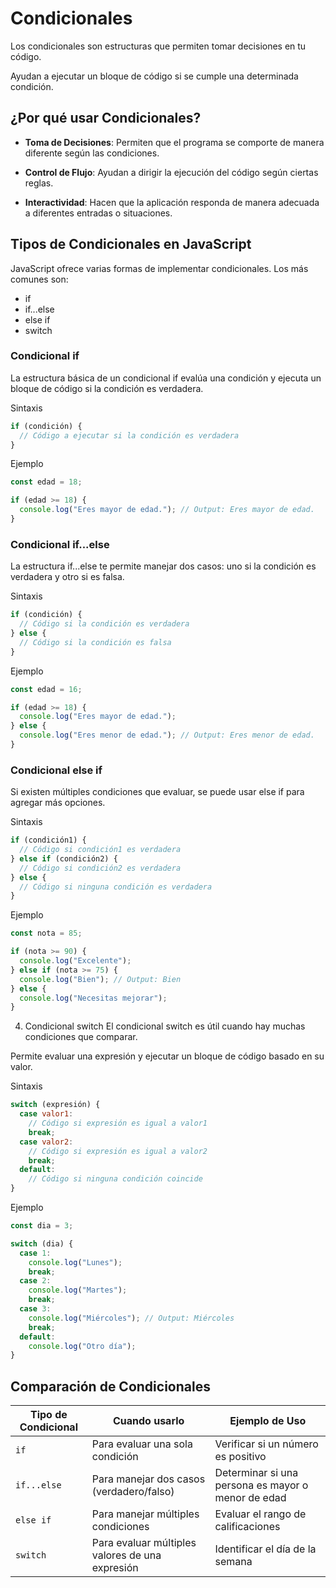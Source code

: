 # Condicionales

Los condicionales son estructuras que permiten tomar decisiones en tu código. 

Ayudan a ejecutar un bloque de código si se cumple una determinada condición. 

## ¿Por qué usar Condicionales?

- **Toma de Decisiones**: Permiten que el programa se comporte de manera diferente según las condiciones.

- **Control de Flujo**: Ayudan a dirigir la ejecución del código según ciertas reglas.

- **Interactividad**: Hacen que la aplicación responda de manera adecuada a diferentes entradas o situaciones.

## Tipos de Condicionales en JavaScript
JavaScript ofrece varias formas de implementar condicionales. Los más comunes son:

- if
- if...else
- else if
- switch

### Condicional if
La estructura básica de un condicional if evalúa una condición y ejecuta un bloque de código si la condición es verdadera.

Sintaxis

```javascript
if (condición) {
  // Código a ejecutar si la condición es verdadera
}
```

Ejemplo

```javascript
const edad = 18;

if (edad >= 18) {
  console.log("Eres mayor de edad."); // Output: Eres mayor de edad.
}
```

### Condicional if...else
La estructura if...else te permite manejar dos casos: uno si la condición es verdadera y otro si es falsa.

Sintaxis

```javascript
if (condición) {
  // Código si la condición es verdadera
} else {
  // Código si la condición es falsa
}
```

Ejemplo

```javascript
const edad = 16;

if (edad >= 18) {
  console.log("Eres mayor de edad.");
} else {
  console.log("Eres menor de edad."); // Output: Eres menor de edad.
}
```

### Condicional else if
Si existen múltiples condiciones que evaluar, se puede usar else if para agregar más opciones.

Sintaxis

```javascript
if (condición1) {
  // Código si condición1 es verdadera
} else if (condición2) {
  // Código si condición2 es verdadera
} else {
  // Código si ninguna condición es verdadera
}
```

Ejemplo

```javascript
const nota = 85;

if (nota >= 90) {
  console.log("Excelente");
} else if (nota >= 75) {
  console.log("Bien"); // Output: Bien
} else {
  console.log("Necesitas mejorar");
}
```

4. Condicional switch
El condicional switch es útil cuando hay muchas condiciones que comparar. 

Permite evaluar una expresión y ejecutar un bloque de código basado en su valor.

Sintaxis

```javascript
switch (expresión) {
  case valor1:
    // Código si expresión es igual a valor1
    break;
  case valor2:
    // Código si expresión es igual a valor2
    break;
  default:
    // Código si ninguna condición coincide
}
```

Ejemplo

```javascript
const dia = 3;

switch (dia) {
  case 1:
    console.log("Lunes");
    break;
  case 2:
    console.log("Martes");
    break;
  case 3:
    console.log("Miércoles"); // Output: Miércoles
    break;
  default:
    console.log("Otro día");
}
```

## Comparación de Condicionales
| Tipo de Condicional | Cuando usarlo                                     | Ejemplo de Uso                      |
|---------------------|--------------------------------------------------|-------------------------------------|
| `if`                | Para evaluar una sola condición                  | Verificar si un número es positivo  |
| `if...else`         | Para manejar dos casos (verdadero/falso)        | Determinar si una persona es mayor o menor de edad |
| `else if`          | Para manejar múltiples condiciones                | Evaluar el rango de calificaciones   |
| `switch`            | Para evaluar múltiples valores de una expresión   | Identificar el día de la semana      |
